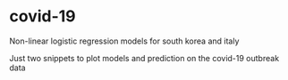 # covid-19
Non-linear logistic regression models for south korea and italy

Just two snippets to plot models and prediction on the covid-19 outbreak data
